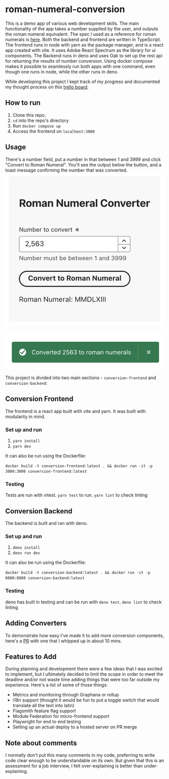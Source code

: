 # roman-numeral-conversion

This is a demo app of various web development skills. The main functionality of the app takes a number supplied by the user, and outputs the roman numeral equivalent. The spec I used as a reference for roman numerals is [here](https://www.cuemath.com/numbers/roman-numerals/). Both the backend and frontend are written in TypeScript. The frontend runs in node with yarn as the package manager, and is a react app created with vite. It uses Adobe React Spectrum as the library for ui components. The Backend runs in deno and uses Oak to set up the rest api for returning the results of number conversion. Using docker compose makes it possible to seamlessly run both apps with one command, even though one runs in node, while the other runs in deno.

While developing this project I kept track of my progress and documented my thought process on this [trello board](https://trello.com/invite/b/67a649d2a1fd863a66b59bf7/ATTIc15d094febaf0ce228baabb1b7480da9B4794C74/roman-numeral-conversion).

## How to run

1. Clone this repo.
2. `cd` into the repo's directory
3. Run `docker compose up`
4. Access the frontend on `localhost:3000`

## Usage

There's a number field, put a number in that between 1 and 3999 and click "Convert to Roman Numeral". You'll see the output below the button, and a toast message confirming the number that was converted.
![alt text](main-interface-image.png)

![alt text](toast-image.png)

This project is divided into two main sections - `conversion-frontend` and `conversion-backend`:

## Conversion Frontend

The frontend is a react app built with vite and yarn. It was built with modularity in mind.

### Set up and run

1. `yarn install`
2. `yarn dev`

It can also be run using the Dockerfile:

`docker build -t conversion-frontend:latest . && docker run -it -p 3000:3000 conversion-frontend:latest`

### Testing

Tests are run with vitest. `yarn test` to run. `yarn lint` to check linting

## Conversion Backend

The backend is built and ran with deno.

### Set up and run

1. `deno install`
2. `deno run dev`

It can also be run using the Dockerfile:

`docker build -t conversion-backend:latest . && docker run -it -p 8080:8080 conversion-backend:latest`

### Testing

deno has built in testing and can be run with `deno test`. `deno lint` to check linting

## Adding Converters

To demonstrate how easy I've made it to add more conversion components, here's a [PR](https://github.com/dllndv/roman-numeral-conversion/pull/4) with one that I whipped up in about 10 mins.

## Features to Add

During planning and development there were a few ideas that I was excited to implement, but I ultimately decided to limit the scope in order to meet the deadline and/or not waste time adding things that were too far outside my experience. Here's a list of some of those things:

- Metrics and monitoring through Graphana or rollup
- i18n support (thought it would be fun to put a toggle switch that would translate all the text into latin)
- Flagsmith feature flag support
- Module Federation for micro-frontend support
- Playwright for end to end testing
- Setting up an actual deploy to a hosted server on PR merge

## Note about comments

I normally don't put this many comments in my code, preferring to write code clear enough to be understandable on its own. But given that this is an assessment for a job interview, I felt over-explaining is better than under-explaining.

